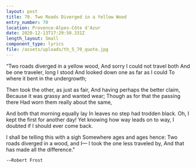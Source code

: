 ```yaml
---
layout: post
title: 70. Two Roads Diverged in a Yellow Wood
entry_number: 70
location: Provence-Alpes-Côte d'Azur
date: 2020-12-13T17:29:50.331Z
length_layout: Small
component_type: lyrics
file: /assets/uploads/th_5_70_quote.jpg
---
```

“Two roads diverged in a yellow wood,
And sorry I could not travel both
And be one traveler, long I stood
And looked down one as far as I could
To where it bent in the undergrowth;
 
Then took the other, as just as fair,
And having perhaps the better claim,
Because it was grassy and wanted wear;
Though as for that the passing there
Had worn them really about the same,
 
And both that morning equally lay
In leaves no step had trodden black.
Oh, I kept the first for another day!
Yet knowing how way leads on to way,
I doubted if I should ever come back.
 
I shall be telling this with a sigh
Somewhere ages and ages hence:
Two roads diverged in a wood, and I—
I took the one less traveled by,
And that has made all the difference."

	-—Robert Frost
